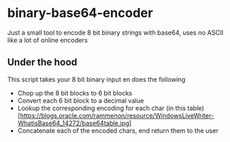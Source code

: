 # binary-base64-encoder
Just a small tool to encode 8 bit binary strings with base64, uses no ASCII like a lot of online encoders

## Under the hood
This script takes your 8 bit binary input en does the following
* Chop up the 8 bit blocks to 6 bit blocks
* Convert each 6 bit block to a decimal value
* Lookup the corresponding encoding for each char (in this table)[https://blogs.oracle.com/rammenon/resource/WindowsLiveWriter-WhatisBase64_14272/base64table.jpg]
* Concatenate each of the encoded chars, end return them to the user